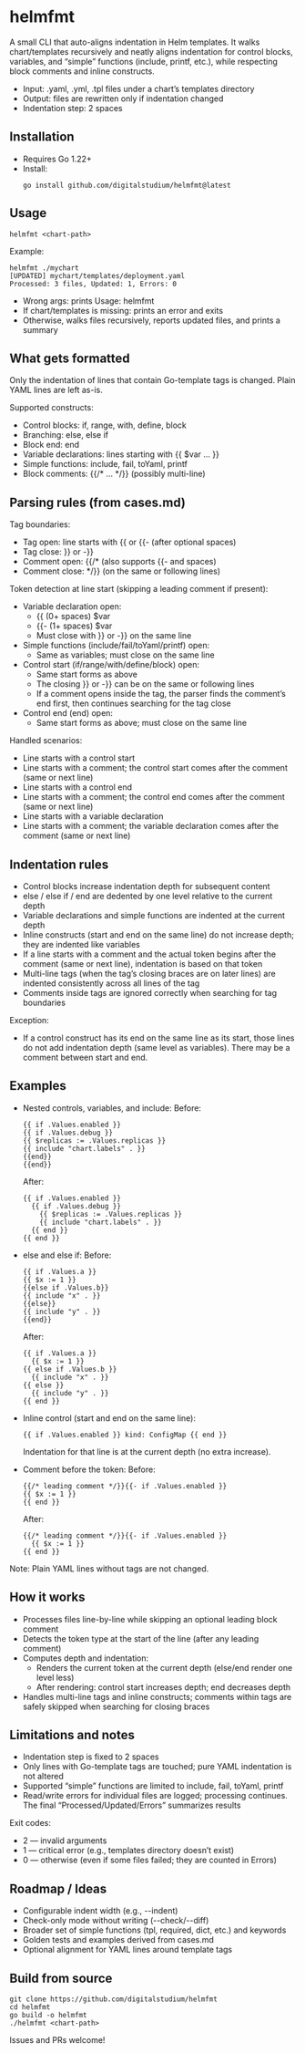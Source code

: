 # helmfmt

A small CLI that auto-aligns indentation in Helm templates. It walks chart/templates recursively and neatly aligns indentation for control blocks, variables, and “simple” functions (include, printf, etc.), while respecting block comments and inline constructs.

- Input: .yaml, .yml, .tpl files under a chart’s templates directory
- Output: files are rewritten only if indentation changed
- Indentation step: 2 spaces

## Installation

- Requires Go 1.22+
- Install:
  ```
  go install github.com/digitalstudium/helmfmt@latest
  ```

## Usage

```
helmfmt <chart-path>
```

Example:

```
helmfmt ./mychart
[UPDATED] mychart/templates/deployment.yaml
Processed: 3 files, Updated: 1, Errors: 0
```

- Wrong args: prints Usage: helmfmt <chart-path>
- If chart/templates is missing: prints an error and exits
- Otherwise, walks files recursively, reports updated files, and prints a summary

## What gets formatted

Only the indentation of lines that contain Go-template tags is changed. Plain YAML lines are left as-is.

Supported constructs:

- Control blocks: if, range, with, define, block
- Branching: else, else if
- Block end: end
- Variable declarations: lines starting with {{ $var ... }}
- Simple functions: include, fail, toYaml, printf
- Block comments: {{/* ... */}} (possibly multi-line)

## Parsing rules (from cases.md)

Tag boundaries:

- Tag open: line starts with {{ or {{- (after optional spaces)
- Tag close: }} or -}}
- Comment open: {{/\* (also supports {{- and spaces)
- Comment close: \*/}} (on the same or following lines)

Token detection at line start (skipping a leading comment if present):

- Variable declaration open:
  - {{ (0+ spaces) $var
  - {{- (1+ spaces) $var
  - Must close with }} or -}} on the same line
- Simple functions (include/fail/toYaml/printf) open:
  - Same as variables; must close on the same line
- Control start (if/range/with/define/block) open:
  - Same start forms as above
  - The closing }} or -}} can be on the same or following lines
  - If a comment opens inside the tag, the parser finds the comment’s end first, then continues searching for the tag close
- Control end (end) open:
  - Same start forms as above; must close on the same line

Handled scenarios:

- Line starts with a control start
- Line starts with a comment; the control start comes after the comment (same or next line)
- Line starts with a control end
- Line starts with a comment; the control end comes after the comment (same or next line)
- Line starts with a variable declaration
- Line starts with a comment; the variable declaration comes after the comment (same or next line)

## Indentation rules

- Control blocks increase indentation depth for subsequent content
- else / else if / end are dedented by one level relative to the current depth
- Variable declarations and simple functions are indented at the current depth
- Inline constructs (start and end on the same line) do not increase depth; they are indented like variables
- If a line starts with a comment and the actual token begins after the comment (same or next line), indentation is based on that token
- Multi-line tags (when the tag’s closing braces are on later lines) are indented consistently across all lines of the tag
- Comments inside tags are ignored correctly when searching for tag boundaries

Exception:

- If a control construct has its end on the same line as its start, those lines do not add indentation depth (same level as variables). There may be a comment between start and end.

## Examples

- Nested controls, variables, and include:
  Before:

  ```
  {{ if .Values.enabled }}
  {{ if .Values.debug }}
  {{ $replicas := .Values.replicas }}
  {{ include "chart.labels" . }}
  {{end}}
  {{end}}
  ```

  After:

  ```
  {{ if .Values.enabled }}
    {{ if .Values.debug }}
      {{ $replicas := .Values.replicas }}
      {{ include "chart.labels" . }}
    {{ end }}
  {{ end }}
  ```

- else and else if:
  Before:

  ```
  {{ if .Values.a }}
  {{ $x := 1 }}
  {{else if .Values.b}}
  {{ include "x" . }}
  {{else}}
  {{ include "y" . }}
  {{end}}
  ```

  After:

  ```
  {{ if .Values.a }}
    {{ $x := 1 }}
  {{ else if .Values.b }}
    {{ include "x" . }}
  {{ else }}
    {{ include "y" . }}
  {{ end }}
  ```

- Inline control (start and end on the same line):

  ```
  {{ if .Values.enabled }} kind: ConfigMap {{ end }}
  ```

  Indentation for that line is at the current depth (no extra increase).

- Comment before the token:
  Before:
  ```
  {{/* leading comment */}}{{- if .Values.enabled }}
  {{ $x := 1 }}
  {{ end }}
  ```
  After:
  ```
  {{/* leading comment */}}{{- if .Values.enabled }}
    {{ $x := 1 }}
  {{ end }}
  ```

Note: Plain YAML lines without tags are not changed.

## How it works

- Processes files line-by-line while skipping an optional leading block comment
- Detects the token type at the start of the line (after any leading comment)
- Computes depth and indentation:
  - Renders the current token at the current depth (else/end render one level less)
  - After rendering: control start increases depth; end decreases depth
- Handles multi-line tags and inline constructs; comments within tags are safely skipped when searching for closing braces

## Limitations and notes

- Indentation step is fixed to 2 spaces
- Only lines with Go-template tags are touched; pure YAML indentation is not altered
- Supported “simple” functions are limited to include, fail, toYaml, printf
- Read/write errors for individual files are logged; processing continues. The final “Processed/Updated/Errors” summarizes results

Exit codes:

- 2 — invalid arguments
- 1 — critical error (e.g., templates directory doesn’t exist)
- 0 — otherwise (even if some files failed; they are counted in Errors)

## Roadmap / Ideas

- Configurable indent width (e.g., --indent)
- Check-only mode without writing (--check/--diff)
- Broader set of simple functions (tpl, required, dict, etc.) and keywords
- Golden tests and examples derived from cases.md
- Optional alignment for YAML lines around template tags

## Build from source

```
git clone https://github.com/digitalstudium/helmfmt
cd helmfmt
go build -o helmfmt
./helmfmt <chart-path>
```

Issues and PRs welcome!
